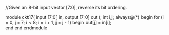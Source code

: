 //Given an 8-bit input vector [7:0], reverse its bit ordering.


module ckt17( 
    input [7:0] in,
    output [7:0] out
);
int i,j;
always@(*) begin
 for (i = 0, j = 7; i < 8; i = i + 1, j = j - 1) begin
        out[j] = in[i];  
    end
end
endmodule